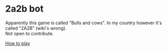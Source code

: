 # 2a2b bot

Apparently this game is called "Bulls and cows". In my country however it's called "2A2B" (wiki's wrong).    
Not open to contribute.

[How to play](https://en.wikipedia.org/wiki/Bulls_and_cows)
